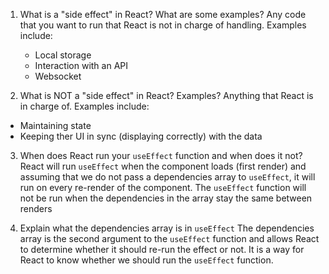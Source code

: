 1. What is a "side effect" in React? What are some examples?
   Any code that you want to run that React is not in charge of handling. Examples include:

   - Local storage
   - Interaction with an API
   - Websocket

2. What is NOT a "side effect" in React? Examples?
   Anything that React is in charge of. Examples include:

- Maintaining state
- Keeping ther UI in sync (displaying correctly) with the data

3. When does React run your `useEffect` function and when does it not?
   React will run `useEffect` when the component loads (first render) and assuming that we do not pass a dependencies array to `useEffect`, it will run on every re-render of the component. The `useEffect` function will not be run when the dependencies in the array stay the same between renders

4. Explain what the dependencies array is in `useEffect`
   The dependencies array is the second argument to the `useEffect` function and allows React to determine whether it should re-run the effect or not. It is a way for React to know whether we should run the `useEffect` function.
